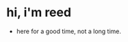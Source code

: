 <h1> hi, i'm reed </h1>
<ul>
	<li>
		here for a good time, not a long time. 
	</li>
</ul>

<!---
reedwhetstone/reedwhetstone is a ✨ special ✨ repository because its `README.md` (this file) appears on your GitHub profile.
You can click the Preview link to take a look at your changes.
--->
